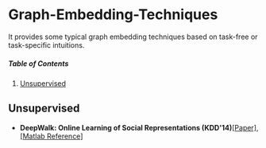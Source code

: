 # Graph-Embedding-Techniques
It provides some typical graph embedding techniques based on task-free or task-specific intuitions.

##### Table of Contents  

1. [Unsupervised](#unsupervised)  


## Unsupervised

- **DeepWalk: Online Learning of Social Representations (KDD'14)**[[Paper]](http://www.perozzi.net/publications/14_kdd_deepwalk.pdf), [[Matlab Reference]](https://github.com/phanein/deepwalk)
